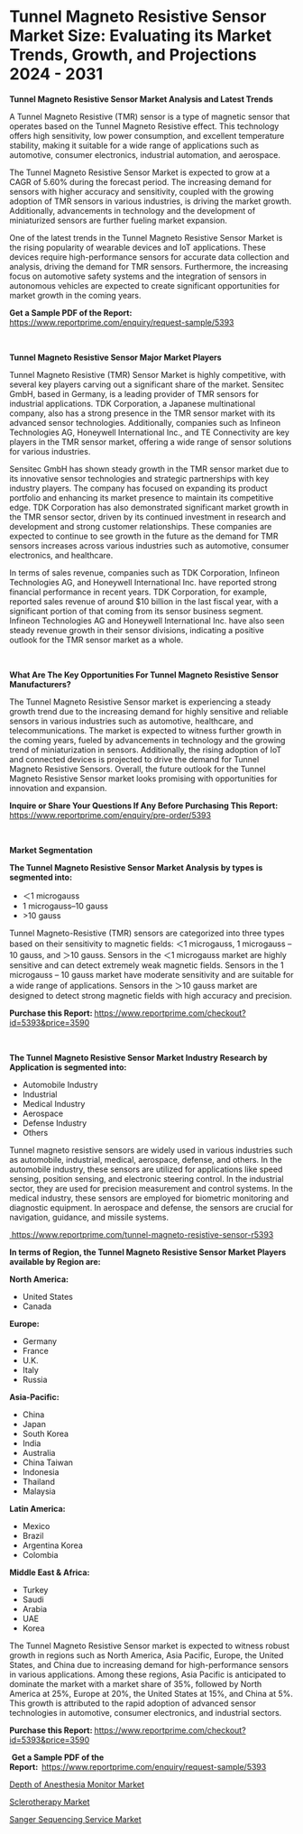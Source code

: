 <p><h1>Tunnel Magneto Resistive Sensor Market Size: Evaluating its Market Trends, Growth, and Projections 2024 - 2031</h1></p><p><strong>Tunnel Magneto Resistive Sensor Market Analysis and Latest Trends</strong></p>
<p><p>A Tunnel Magneto Resistive (TMR) sensor is a type of magnetic sensor that operates based on the Tunnel Magneto Resistive effect. This technology offers high sensitivity, low power consumption, and excellent temperature stability, making it suitable for a wide range of applications such as automotive, consumer electronics, industrial automation, and aerospace.</p><p>The Tunnel Magneto Resistive Sensor Market is expected to grow at a CAGR of 5.60% during the forecast period. The increasing demand for sensors with higher accuracy and sensitivity, coupled with the growing adoption of TMR sensors in various industries, is driving the market growth. Additionally, advancements in technology and the development of miniaturized sensors are further fueling market expansion.</p><p>One of the latest trends in the Tunnel Magneto Resistive Sensor Market is the rising popularity of wearable devices and IoT applications. These devices require high-performance sensors for accurate data collection and analysis, driving the demand for TMR sensors. Furthermore, the increasing focus on automotive safety systems and the integration of sensors in autonomous vehicles are expected to create significant opportunities for market growth in the coming years.</p></p>
<p><strong>Get a Sample PDF of the Report:&nbsp;</strong> <a href="https://www.reportprime.com/enquiry/request-sample/5393">https://www.reportprime.com/enquiry/request-sample/5393</a></p>
<p>&nbsp;</p>
<p><strong>Tunnel Magneto Resistive Sensor Major Market Players</strong></p>
<p><p>Tunnel Magneto Resistive (TMR) Sensor Market is highly competitive, with several key players carving out a significant share of the market. Sensitec GmbH, based in Germany, is a leading provider of TMR sensors for industrial applications. TDK Corporation, a Japanese multinational company, also has a strong presence in the TMR sensor market with its advanced sensor technologies. Additionally, companies such as Infineon Technologies AG, Honeywell International Inc., and TE Connectivity are key players in the TMR sensor market, offering a wide range of sensor solutions for various industries.</p><p>Sensitec GmbH has shown steady growth in the TMR sensor market due to its innovative sensor technologies and strategic partnerships with key industry players. The company has focused on expanding its product portfolio and enhancing its market presence to maintain its competitive edge. TDK Corporation has also demonstrated significant market growth in the TMR sensor sector, driven by its continued investment in research and development and strong customer relationships. These companies are expected to continue to see growth in the future as the demand for TMR sensors increases across various industries such as automotive, consumer electronics, and healthcare.</p><p>In terms of sales revenue, companies such as TDK Corporation, Infineon Technologies AG, and Honeywell International Inc. have reported strong financial performance in recent years. TDK Corporation, for example, reported sales revenue of around $10 billion in the last fiscal year, with a significant portion of that coming from its sensor business segment. Infineon Technologies AG and Honeywell International Inc. have also seen steady revenue growth in their sensor divisions, indicating a positive outlook for the TMR sensor market as a whole.</p></p>
<p>&nbsp;</p>
<p><strong>What Are The Key Opportunities For Tunnel Magneto Resistive Sensor Manufacturers?</strong></p>
<p><p>The Tunnel Magneto Resistive Sensor market is experiencing a steady growth trend due to the increasing demand for highly sensitive and reliable sensors in various industries such as automotive, healthcare, and telecommunications. The market is expected to witness further growth in the coming years, fueled by advancements in technology and the growing trend of miniaturization in sensors. Additionally, the rising adoption of IoT and connected devices is projected to drive the demand for Tunnel Magneto Resistive Sensors. Overall, the future outlook for the Tunnel Magneto Resistive Sensor market looks promising with opportunities for innovation and expansion.</p></p>
<p><strong>Inquire or Share Your Questions If Any Before Purchasing This Report:</strong> <a href="https://www.reportprime.com/enquiry/pre-order/5393">https://www.reportprime.com/enquiry/pre-order/5393</a></p>
<p>&nbsp;</p>
<p><strong>Market Segmentation</strong></p>
<p><strong>The Tunnel Magneto Resistive Sensor Market Analysis by types is segmented into:</strong></p>
<p><ul><li>＜1 microgauss</li><li>1 microgauss–10 gauss</li><li>>10 gauss</li></ul></p>
<p><p>Tunnel Magneto-Resistive (TMR) sensors are categorized into three types based on their sensitivity to magnetic fields: ＜1 microgauss, 1 microgauss – 10 gauss, and ＞10 gauss. Sensors in the ＜1 microgauss market are highly sensitive and can detect extremely weak magnetic fields. Sensors in the 1 microgauss – 10 gauss market have moderate sensitivity and are suitable for a wide range of applications. Sensors in the ＞10 gauss market are designed to detect strong magnetic fields with high accuracy and precision.</p></p>
<p><strong>Purchase this Report:&nbsp;</strong><a href="https://www.reportprime.com/checkout?id=5393&price=3590">https://www.reportprime.com/checkout?id=5393&price=3590</a></p>
<p>&nbsp;</p>
<p><strong>The Tunnel Magneto Resistive Sensor Market Industry Research by Application is segmented into:</strong></p>
<p><ul><li>Automobile Industry</li><li>Industrial</li><li>Medical Industry</li><li>Aerospace</li><li>Defense Industry</li><li>Others</li></ul></p>
<p><p>Tunnel magneto resistive sensors are widely used in various industries such as automobile, industrial, medical, aerospace, defense, and others. In the automobile industry, these sensors are utilized for applications like speed sensing, position sensing, and electronic steering control. In the industrial sector, they are used for precision measurement and control systems. In the medical industry, these sensors are employed for biometric monitoring and diagnostic equipment. In aerospace and defense, the sensors are crucial for navigation, guidance, and missile systems.</p></p>
<p><a href="https://www.reportprime.com/tunnel-magneto-resistive-sensor-r5393">&nbsp;https://www.reportprime.com/tunnel-magneto-resistive-sensor-r5393</a></p>
<p><strong>In terms of Region, the Tunnel Magneto Resistive Sensor Market Players available by Region are:</strong></p>
<p>
    <p> <strong> North America: </strong>
        <ul>
            <li>United States</li>
            <li>Canada</li>
        </ul>
        </p> 
    <p> <strong> Europe: </strong>
        <ul>
            <li>Germany</li>
            <li>France</li>
            <li>U.K.</li>
            <li>Italy</li>
            <li>Russia</li>
        </ul>
        </p> 
    <p> <strong> Asia-Pacific: </strong>
        <ul>
            <li>China</li>
            <li>Japan</li>
            <li>South Korea</li>
            <li>India</li>
            <li>Australia</li>
            <li>China Taiwan</li>
            <li>Indonesia</li>
            <li>Thailand</li>
            <li>Malaysia</li>
        </ul>
        </p> 
    <p> <strong> Latin America: </strong>
        <ul>
            <li>Mexico</li>
            <li>Brazil</li>
            <li>Argentina Korea</li>
            <li>Colombia</li>
        </ul>
        </p> 
    <p> <strong> Middle East & Africa: </strong>
        <ul>
            <li>Turkey</li>
            <li>Saudi</li>
            <li>Arabia</li>
            <li>UAE</li>
            <li>Korea</li>
        </ul>
    </p>
    </p>
<p><p>The Tunnel Magneto Resistive Sensor market is expected to witness robust growth in regions such as North America, Asia Pacific, Europe, the United States, and China due to increasing demand for high-performance sensors in various applications. Among these regions, Asia Pacific is anticipated to dominate the market with a market share of 35%, followed by North America at 25%, Europe at 20%, the United States at 15%, and China at 5%. This growth is attributed to the rapid adoption of advanced sensor technologies in automotive, consumer electronics, and industrial sectors.</p></p>
<p><strong>Purchase this Report: </strong><a href="https://www.reportprime.com/checkout?id=5393&price=3590">https://www.reportprime.com/checkout?id=5393&price=3590</a></p>
<p>&nbsp;<strong>Get a Sample PDF of the Report:&nbsp;&nbsp;</strong><a href="https://www.reportprime.com/enquiry/request-sample/5393">https://www.reportprime.com/enquiry/request-sample/5393</a></p>
<p><strong></strong></p>
<p><p><a href="https://www.linkedin.com/pulse/depth-anesthesia-monitor-market-exploring-share-trends-mmedf">Depth of Anesthesia Monitor Market</a></p><p><a href="https://www.linkedin.com/pulse/sclerotherapy-market-outlook-industry-overview-forecast-k89df">Sclerotherapy Market</a></p><p><a href="https://www.linkedin.com/pulse/sanger-sequencing-service-market-analysis-sze-forecasted-su1yf">Sanger Sequencing Service Market</a></p></p>